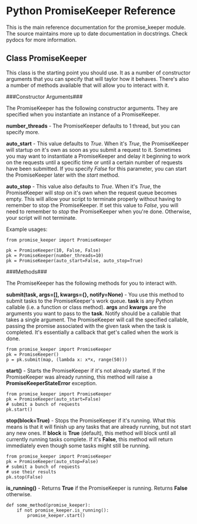 Python PromiseKeeper Reference
==============================

This is the main reference documentation for the promise\_keeper module.  The
source maintains more up to date documentation in docstrings.  Check pydocs
for more information.


Class PromiseKeeper
-------------------
This class is the starting point you should use.  It as a number of constructor
arguments that you can specify that will taylor how it behaves.  There's also
a number of methods available that will allow you to interact with it.


###Constructor Arguments###

The PromiseKeeper has the following constructor arguments.  They are specified
when you instantiate an instance of a PromiseKeeper.

__number\_threads__ - The PromiseKeeper defaults to 1 thread, but you can
specify more.

__auto\_start__ - This value defaults to _True_.  When it's _True_, the
PromiseKeeper will startup on it's own as soon as you submit a request to
it.  Sometimes you may want to instantiate a PromiseKeeper and delay it
beginning to work on the requests until a specific time or until a certain
number of requests have been submitted.  If you specify _False_ for this
parameter, you can start the PromiseKeeper later with the _start_ method.

__auto\_stop__ - This value also defaults to _True_.  When it's _True_, the
PromiseKeeper will stop on it's own when the request queue becomes empty.
This will allow your script to terminate properly without having to remember
to stop the PromiseKeeper.  If set this value to _False_, you will need to
remember to _stop_ the PromiseKeeper when you're done.  Otherwise, your
script will not terminate.

Example usages:

    from promise_keeper import PromiseKeeper

    pk = PromiseKeeper(10, False, False)
    pk = PromiseKeeper(number_threads=10)
    pk = PromiseKeeper(auto_start=False, auto_stop=True)


###Methods###

The PromiseKeeper has the following methods for you to interact with.

__submit(task, args=[], kwargs={}, notify=None)__ - You use this method to
submit tasks to the PromiseKeeper's work queue.  __task__ is any Python
callable (i.e. a function or class method).  __args__ and __kwargs__ are the
arguments you want to pass to the __task__.  Notify should be a callable that
takes a single argument.  The PromiseKeeper will call the specified callable,
passing the promise associated with the given task when the task is
completed.  It's essentially a callback that get's called when the work
is done.

    from promise_keeper import PromiseKeeper
    pk = PromiseKeeper()
    p = pk.submit(map, (lambda x: x*x, range(50)))

__start()__ - Starts the PromiseKeeper if it's not already started.  If the
PromiseKeeper was already running, this method will raise a
__PromiseKeeperStateError__ exception.

    from promise_keeper import PromiseKeeper
    pk = PromiseKeeper(auto_start=False)
    # submit a bunch of requests
    pk.start()

__stop(block=True)__ - Stops the PromiseKeeper if it's running.  What this means
is that it will finish up any tasks that are already running, but not start any
new ones.  If __block__ is __True__ (default), this method will block until all
currently running tasks complete.  If it's __False__, this method will return
immediately even though some tasks might still be running.

    from promise_keeper import PromiseKeeper
    pk = PromiseKeeper(auto_stop=False)
    # submit a bunch of requests
    # use their results
    pk.stop(False)

__is\_running()__ - Returns __True__ if the PromiseKeeper is running.  Returns
__False__ otherwise.

    def some_method(promise_keeper):
        if not promise_keeper.is_running():
            promise_keeper.start()
